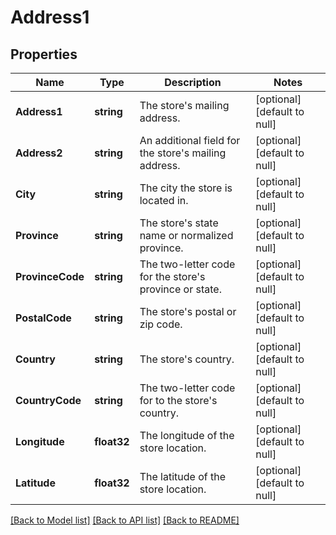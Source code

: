 # Address1

## Properties
Name | Type | Description | Notes
------------ | ------------- | ------------- | -------------
**Address1** | **string** | The store&#39;s mailing address. | [optional] [default to null]
**Address2** | **string** | An additional field for the store&#39;s mailing address. | [optional] [default to null]
**City** | **string** | The city the store is located in. | [optional] [default to null]
**Province** | **string** | The store&#39;s state name or normalized province. | [optional] [default to null]
**ProvinceCode** | **string** | The two-letter code for the store&#39;s province or state. | [optional] [default to null]
**PostalCode** | **string** | The store&#39;s postal or zip code. | [optional] [default to null]
**Country** | **string** | The store&#39;s country. | [optional] [default to null]
**CountryCode** | **string** | The two-letter code for to the store&#39;s country. | [optional] [default to null]
**Longitude** | **float32** | The longitude of the store location. | [optional] [default to null]
**Latitude** | **float32** | The latitude of the store location. | [optional] [default to null]

[[Back to Model list]](../README.md#documentation-for-models) [[Back to API list]](../README.md#documentation-for-api-endpoints) [[Back to README]](../README.md)


